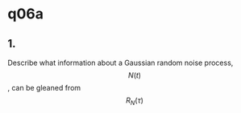 # q06a

## 1.
Describe what information about a Gaussian random noise process, $$N(t)$$, can be gleaned from $$R_N(\tau)$$


